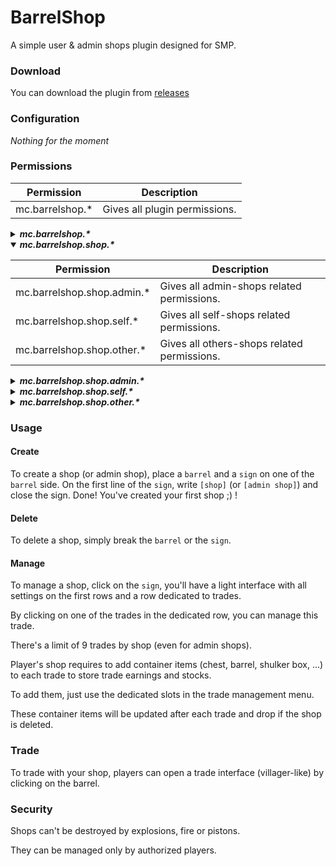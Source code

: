 # BarrelShop

A simple user & admin shops plugin designed for SMP.

### Download

You can download the plugin from [releases](https://github.com/onedevman-devmc/BarrelShop/releases)

### Configuration

*Nothing for the moment*

### Permissions

| Permission      | Description                   |
| --------------- | ----------------------------- |
| mc.barrelshop.* | Gives all plugin permissions. |

<details>
    <summary><strong><i>mc.barrelshop.*</i></strong></summary>

| Permission           | Description                          |
| -------------------- | ------------------------------------ |
| mc.barrelshop.shop.* | Gives all shops related permissions. |

</details>

<details open>
    <summary><strong><i>mc.barrelshop.shop.*</i></strong></summary>

| Permission                 | Description                                 |
| -------------------------- | ------------------------------------------- |
| mc.barrelshop.shop.admin.* | Gives all admin-shops related permissions.  |
| mc.barrelshop.shop.self.*  | Gives all self-shops related permissions.   |
| mc.barrelshop.shop.other.* | Gives all others-shops related permissions. |

</details>

<details>
    <summary><strong><i>mc.barrelshop.shop.admin.*</i></strong></summary>

| Permission                      | Description                   |
| ------------------------------- | ----------------------------- |
| mc.barrelshop.shop.admin.create | Allows to create admin shops. |
| mc.barrelshop.shop.admin.delete | Allows to delete admin shops. |
| mc.barrelshop.shop.admin.manage | Allows to manage admin shops. |

</details>

<details>
    <summary><strong><i>mc.barrelshop.shop.self.*</i></strong></summary>

| Permission                     | Description                     |
| ------------------------------ | ------------------------------- |
| mc.barrelshop.shop.self.create | Allows to create its own shops. |
| mc.barrelshop.shop.self.delete | Allows to delete its own shops. |
| mc.barrelshop.shop.self.manage | Allows to manage its own shops. |

</details>

<details>
    <summary><strong><i>mc.barrelshop.shop.other.*</i></i></strong></summary>

| Permission                      | Description                           |
| ------------------------------- | ------------------------------------- |
| mc.barrelshop.shop.other.delete | Allows to delete other players shops. |
| mc.barrelshop.shop.other.manage | Allows to manage other players shops. |

</details>

### Usage

#### Create

To create a shop (or admin shop), place a `barrel` and a `sign` on one of the `barrel` side.
On the first line of the `sign`, write `[shop]` (or `[admin shop]`) and close the sign.
Done! You've created your first shop ;\) !

#### Delete

To delete a shop, simply break the `barrel` or the `sign`.

#### Manage

To manage a shop, click on the `sign`, you'll have a light interface with all settings on the first rows and a row dedicated to trades.

By clicking on one of the trades in the dedicated row, you can manage this trade.

There's a limit of 9 trades by shop (even for admin shops).

Player's shop requires to add container items (chest, barrel, shulker box, ...) to each trade to store trade earnings and stocks.

To add them, just use the dedicated slots in the trade management menu.

These container items will be updated after each trade and drop if the shop is deleted.

### Trade

To trade with your shop, players can open a trade interface (villager-like) by clicking on the barrel.

### Security

Shops can't be destroyed by explosions, fire or pistons.

They can be managed only by authorized players.